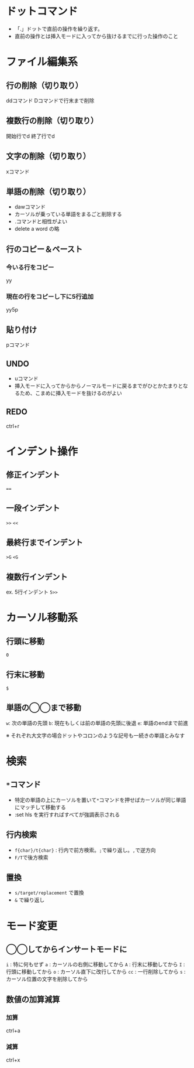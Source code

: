 # ドットコマンド
- 「.」ドットで直前の操作を繰り返す。
- 直前の操作とは挿入モードに入ってから抜けるまでに行った操作のこと

# ファイル編集系
## 行の削除（切り取り）
ddコマンド
Dコマンドで行末まで削除


## 複数行の削除（切り取り）
開始行でd
終了行でd

## 文字の削除（切り取り）
xコマンド

## 単語の削除（切り取り）
- dawコマンド
- カーソルが乗っている単語をまるごと削除する
- .コマンドと相性がよい
- delete a word の略

## 行のコピー＆ペースト
### 今いる行をコピー
yy

### 現在の行をコピーし下に5行追加
yy5p


## 貼り付け
pコマンド

## UNDO
- uコマンド
- 挿入モードに入ってからからノーマルモードに戻るまでがひとかたまりとなるため、こまめに挿入モードを抜けるのがよい

## REDO
ctrl+r


# インデント操作
## 修正インデント
`==`

## 一段インデント
`>>` 
`<<`


## 最終行までインデント
`>G`
`<G`

## 複数行インデント
ex. 5行インデント
`5>>`


# カーソル移動系
## 行頭に移動
`0`

## 行末に移動
`$`

## 単語の◯◯まで移動
`w`: 次の単語の先頭
`b`: 現在もしくは前の単語の先頭に後退
`e`: 単語のendまで前進

※ それぞれ大文字の場合ドットやコロンのような記号も一続きの単語とみなす

# 検索
## `*`コマンド
- 特定の単語の上にカーソルを置いて`*`コマンドを押せばカーソルが同じ単語にマッチして移動する
- :set hls を実行すればすべてが強調表示される

## 行内検索
- `f{char}/t{char}` : 行内で前方検索。`;`で繰り返し。`,`で逆方向
- `F/T`で後方検索

## 置換
- `s/target/replacement` で置換
- `&` で繰り返し


# モード変更
## ◯◯してからインサートモードに
`i` : 特に何もせず
`a` : カーソルの右側に移動してから
`A` : 行末に移動してから
`I` : 行頭に移動してから
`o` : カーソル直下に改行してから
`cc` : 一行削除してから
`s` : カーソル位置の文字を削除してから

## 数値の加算減算
### 加算
ctrl+a

### 減算
ctrl+x

